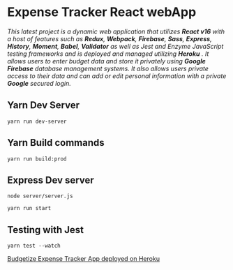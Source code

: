 # Expense Tracker React webApp

  *This latest project is a dynamic web application that utilizes **React v16** with a host of features such as **Redux**, **Webpack**, **Firebase**, **Sass**, **Express**, **History**, **Moment**, **Babel**, **Validator** as well as *Jest* and *Enzyme* JavaScript testing frameworks and is deployed and managed utilizing **Heroku** . It allows users to enter budget data and store it privately using **Google Firebase** database management systems. It also allows users private access to their data and can add or edit personal information with a private **Google** secured login.*

## Yarn Dev Server

`yarn run dev-server`

## Yarn Build commands

`yarn run build:prod`

## Express Dev server

`node server/server.js`

`yarn run start`

## Testing with Jest

`yarn test --watch`

[Budgetize Expense Tracker App deployed on Heroku](https://billvas-react-expenses-tracker.herokuapp.com/)